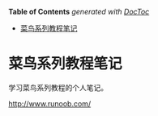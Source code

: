 <!-- START doctoc generated TOC please keep comment here to allow auto update -->
<!-- DON'T EDIT THIS SECTION, INSTEAD RE-RUN doctoc TO UPDATE -->
**Table of Contents**  *generated with [DocToc](https://github.com/thlorenz/doctoc)*

- [菜鸟系列教程笔记](#%E8%8F%9C%E9%B8%9F%E7%B3%BB%E5%88%97%E6%95%99%E7%A8%8B%E7%AC%94%E8%AE%B0)

<!-- END doctoc generated TOC please keep comment here to allow auto update -->

# 菜鸟系列教程笔记

学习菜鸟系列教程的个人笔记。

http://www.runoob.com/